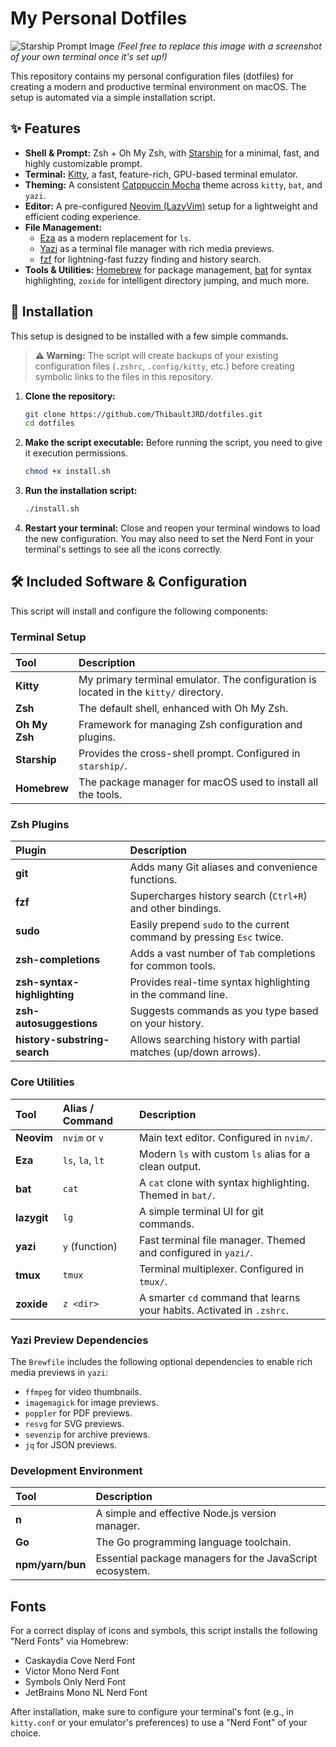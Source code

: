 # My Personal Dotfiles

![Starship Prompt Image](https://starship.rs/presets/pastel-powerline.png)
*(Feel free to replace this image with a screenshot of your own terminal once it's set up!)*

This repository contains my personal configuration files (dotfiles) for creating a modern and productive terminal environment on macOS. The setup is automated via a simple installation script.

## ✨ Features

- **Shell & Prompt:** Zsh + Oh My Zsh, with [Starship](https://starship.rs/) for a minimal, fast, and highly customizable prompt.
- **Terminal:** [Kitty](https://sw.kovidgoyal.net/kitty/), a fast, feature-rich, GPU-based terminal emulator.
- **Theming:** A consistent [Catppuccin Mocha](https://github.com/catppuccin) theme across `kitty`, `bat`, and `yazi`.
- **Editor:** A pre-configured [Neovim (LazyVim)](https://neovim.io/) setup for a lightweight and efficient coding experience.
- **File Management:**
  - [Eza](https://github.com/eza-community/eza) as a modern replacement for `ls`.
  - [Yazi](https://github.com/sxyazi/yazi) as a terminal file manager with rich media previews.
  - [fzf](https://github.com/junegunn/fzf) for lightning-fast fuzzy finding and history search.
- **Tools & Utilities:** [Homebrew](https://brew.sh/) for package management, [bat](https://github.com/sharkdp/bat) for syntax highlighting, `zoxide` for intelligent directory jumping, and much more.

## 🚀 Installation

This setup is designed to be installed with a few simple commands.

> **⚠️ Warning:** The script will create backups of your existing configuration files (`.zshrc`, `.config/kitty`, etc.) before creating symbolic links to the files in this repository.

1.  **Clone the repository:**
    ```bash
    git clone https://github.com/ThibaultJRD/dotfiles.git
    cd dotfiles
    ```

2.  **Make the script executable:**
    Before running the script, you need to give it execution permissions.
    ```bash
    chmod +x install.sh
    ```

3.  **Run the installation script:**
    ```bash
    ./install.sh
    ```

4.  **Restart your terminal:**
    Close and reopen your terminal windows to load the new configuration. You may also need to set the Nerd Font in your terminal's settings to see all the icons correctly.

## 🛠️ Included Software & Configuration

This script will install and configure the following components:

### Terminal Setup
| Tool | Description |
| :--- | :--- |
| **Kitty** | My primary terminal emulator. The configuration is located in the `kitty/` directory. |
| **Zsh** | The default shell, enhanced with Oh My Zsh. |
| **Oh My Zsh** | Framework for managing Zsh configuration and plugins. |
| **Starship** | Provides the cross-shell prompt. Configured in `starship/`. |
| **Homebrew** | The package manager for macOS used to install all the tools. |

### Zsh Plugins
| Plugin | Description |
| :--- | :--- |
| **git** | Adds many Git aliases and convenience functions. |
| **fzf** | Supercharges history search (`Ctrl+R`) and other bindings. |
| **sudo** | Easily prepend `sudo` to the current command by pressing `Esc` twice. |
| **zsh-completions** | Adds a vast number of `Tab` completions for common tools. |
| **zsh-syntax-highlighting** | Provides real-time syntax highlighting in the command line. |
| **zsh-autosuggestions** | Suggests commands as you type based on your history. |
| **history-substring-search**| Allows searching history with partial matches (up/down arrows). |


### Core Utilities
| Tool | Alias / Command | Description |
| :--- | :--- | :--- |
| **Neovim** | `nvim` or `v` | Main text editor. Configured in `nvim/`. |
| **Eza** | `ls`, `la`, `lt` | Modern `ls` with custom `ls` alias for a clean output. |
| **bat** | `cat` | A `cat` clone with syntax highlighting. Themed in `bat/`. |
| **lazygit**| `lg` | A simple terminal UI for git commands. |
| **yazi** | `y` (function) | Fast terminal file manager. Themed and configured in `yazi/`. |
| **tmux** | `tmux` | Terminal multiplexer. Configured in `tmux/`. |
| **zoxide** | `z <dir>` | A smarter `cd` command that learns your habits. Activated in `.zshrc`. |

### Yazi Preview Dependencies
The `Brewfile` includes the following optional dependencies to enable rich media previews in `yazi`:
- `ffmpeg` for video thumbnails.
- `imagemagick` for image previews.
- `poppler` for PDF previews.
- `resvg` for SVG previews.
- `sevenzip` for archive previews.
- `jq` for JSON previews.

### Development Environment
| Tool | Description |
| :--- | :--- |
| **n** | A simple and effective Node.js version manager. |
| **Go** | The Go programming language toolchain. |
| **npm/yarn/bun** | Essential package managers for the JavaScript ecosystem. |

## Fonts

For a correct display of icons and symbols, this script installs the following "Nerd Fonts" via Homebrew:
- Caskaydia Cove Nerd Font
- Victor Mono Nerd Font
- Symbols Only Nerd Font
- JetBrains Mono NL Nerd Font

After installation, make sure to configure your terminal's font (e.g., in `kitty.conf` or your emulator's preferences) to use a "Nerd Font" of your choice.
